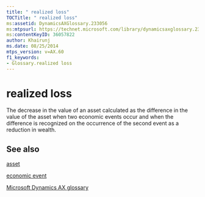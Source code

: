 ```yaml
---
title: " realized loss"
TOCTitle: " realized loss"
ms:assetid: DynamicsAXGlossary.233056
ms:mtpsurl: https://technet.microsoft.com/library/dynamicsaxglossary.233056(v=AX.60)
ms:contentKeyID: 36057822
author: Khairunj
ms.date: 08/25/2014
mtps_version: v=AX.60
f1_keywords:
- Glossary.realized loss
---
```


# realized loss

The decrease in the value of an asset calculated as the difference in the value of the asset when two economic events occur and when the difference is recognized on the occurrence of the second event as a reduction in wealth.

## See also

[asset](asset.md)

[economic event](economic-event.md)

[Microsoft Dynamics AX glossary](glossary/microsoft-dynamics-ax-glossary.md)

  



